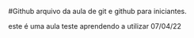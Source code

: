 #Github
arquivo da aula de git e github para iniciantes.

este é uma aula teste
aprendendo a utilizar 07/04/22
